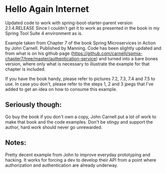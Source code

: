 # Hello Again Internet
Updated code to work with spring-boot-starter-parent version 2.1.4.RELEASE
Since I couldn't get it to work as presented in the book in my Spring Tool Suite 4 environment as is.

Example taken from Chapter 7 of the book Spring Microservices in Action by John Carnell. Published by Manning.
Code has been slightly updated and from what is on his github page
  (https://github.com/carnellj/spmia-chapter7/tree/master/authentication-service)
and turned into a bare bones version, where only what is necessary to illustrate the example 
for that chapter is included.

If you have the book handy, please refer to pictures 7.2, 7.3, 7.4 and 7.5 to use.
In case you don't, please refer to the steps 1, 2 and 3 jpegs that I've added to get an idea on how to consume this example.

## Seriously though:
Go buy the book if you don't own a copy, John Carnell put a lot of work to make that book and the code examples. 
Don't be stingy and support the author, hard work should never go unrewarded.

## Notes:
Pretty decent example from John to improve everyday prototyping and hacking. 
It works for forcing a dev to develop their API from a point where authorization and authentication are already underway. 
